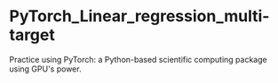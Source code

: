 # PyTorch_Linear_regression_multi-target
Practice using PyTorch: a Python-based scientific computing package using GPU's power.
